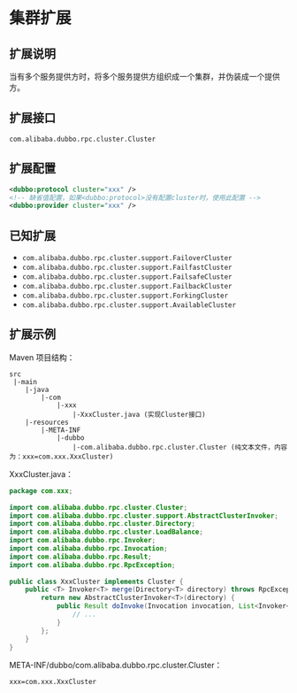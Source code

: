 # 集群扩展

## 扩展说明

当有多个服务提供方时，将多个服务提供方组织成一个集群，并伪装成一个提供方。

## 扩展接口

`com.alibaba.dubbo.rpc.cluster.Cluster`

## 扩展配置

```xml
<dubbo:protocol cluster="xxx" />
<!-- 缺省值配置，如果<dubbo:protocol>没有配置cluster时，使用此配置 -->
<dubbo:provider cluster="xxx" />
```

## 已知扩展

* `com.alibaba.dubbo.rpc.cluster.support.FailoverCluster`
* `com.alibaba.dubbo.rpc.cluster.support.FailfastCluster`
* `com.alibaba.dubbo.rpc.cluster.support.FailsafeCluster`
* `com.alibaba.dubbo.rpc.cluster.support.FailbackCluster`
* `com.alibaba.dubbo.rpc.cluster.support.ForkingCluster`
* `com.alibaba.dubbo.rpc.cluster.support.AvailableCluster`

## 扩展示例

Maven 项目结构：

```
src
 |-main
    |-java
        |-com
            |-xxx
                |-XxxCluster.java (实现Cluster接口)
    |-resources
        |-META-INF
            |-dubbo
                |-com.alibaba.dubbo.rpc.cluster.Cluster (纯文本文件，内容为：xxx=com.xxx.XxxCluster)
```

XxxCluster.java：

```java
package com.xxx;
 
import com.alibaba.dubbo.rpc.cluster.Cluster;
import com.alibaba.dubbo.rpc.cluster.support.AbstractClusterInvoker;
import com.alibaba.dubbo.rpc.cluster.Directory;
import com.alibaba.dubbo.rpc.cluster.LoadBalance;
import com.alibaba.dubbo.rpc.Invoker;
import com.alibaba.dubbo.rpc.Invocation;
import com.alibaba.dubbo.rpc.Result;
import com.alibaba.dubbo.rpc.RpcException;
 
public class XxxCluster implements Cluster {
    public <T> Invoker<T> merge(Directory<T> directory) throws RpcException {
        return new AbstractClusterInvoker<T>(directory) {
            public Result doInvoke(Invocation invocation, List<Invoker<T>> invokers, LoadBalance loadbalance) throws RpcException {
                // ...
            }
        };
    }
}
```

META-INF/dubbo/com.alibaba.dubbo.rpc.cluster.Cluster：

```properties
xxx=com.xxx.XxxCluster
```
